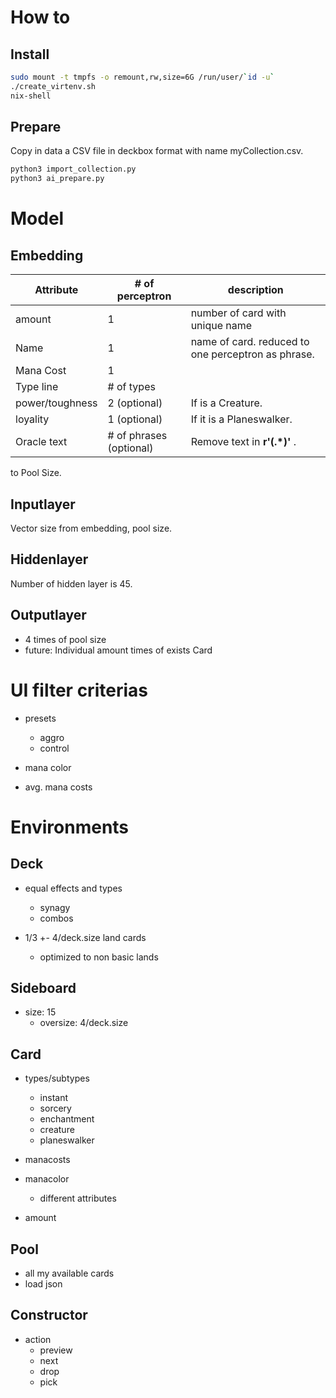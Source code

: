 How to
======

## Install

```bash
sudo mount -t tmpfs -o remount,rw,size=6G /run/user/`id -u`
./create_virtenv.sh
nix-shell
```


## Prepare


Copy in data a CSV file in deckbox format with name myCollection.csv.

```bash
python3 import_collection.py
python3 ai_prepare.py

```

Model
=====

## Embedding

Attribute | # of perceptron | description
----------|-----------------|------------
amount    | 1               | number of card with unique name
Name      | 1               | name of card. reduced to one perceptron as phrase.
Mana Cost | 1               |
Type line | # of types      |
power/toughness | 2 (optional) | If is a Creature.
loyality | 1 (optional) | If it is a Planeswalker.
Oracle text | # of phrases (optional) | Remove text in __r'\(.*\)'__ . 


to Pool Size.


## Inputlayer

Vector size from embedding, pool size.

## Hiddenlayer

Number of hidden layer is 45.


## Outputlayer

* 4 times of pool size
* future: Individual amount times of exists Card

UI filter criterias
================

* presets
    * aggro
    * control

* mana color
* avg. mana costs

Environments
==========

Deck
----
* equal effects and types
    * synagy
    * combos

* 1/3 +- 4/deck.size land cards
    * optimized to non basic lands


Sideboard
--------
* size: 15
    + oversize: 4/deck.size

Card
-----
* types/subtypes
    * instant
    * sorcery
    * enchantment
    * creature
    * planeswalker

* manacosts
* manacolor
    * different attributes

* amount

Pool
----

* all my available cards
* load json

Constructor
----------

* action
    * preview
    * next
    * drop
    * pick
